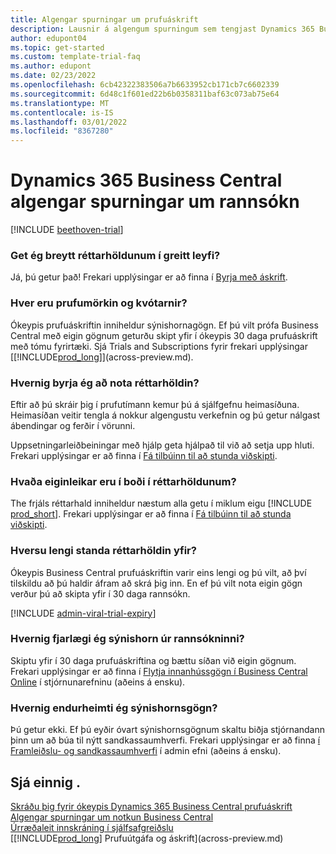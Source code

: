 ```yaml
---
title: Algengar spurningar um prufuáskrift
description: Lausnir á algengum spurningum sem tengjast Dynamics 365 Business Central uppsetningu og stjórnun prufu. Lærðu hvernig á að leysa vettvang og app-sérstakur málefni.
author: edupont04
ms.topic: get-started
ms.custom: template-trial-faq
ms.author: edupont
ms.date: 02/23/2022
ms.openlocfilehash: 6cb42322383506a7b6633952cb171cb7c6602339
ms.sourcegitcommit: 6d48c1f601ed22b6b0358311baf63c073ab75e64
ms.translationtype: MT
ms.contentlocale: is-IS
ms.lasthandoff: 03/01/2022
ms.locfileid: "8367280"
---
```

# <a name="dynamics-365-business-central-trial-faq"></a>Dynamics 365 Business Central algengar spurningar um rannsókn

[!INCLUDE [beethoven-trial](includes/beethoven-trial.md)]

### <a name="can-i-convert-the-trial-to-a-paid-license"></a>Get ég breytt réttarhöldunum í greitt leyfi?

Já, þú getur það! Frekari upplýsingar er að finna í [Byrja með áskrift](across-preview.md#get-started-with-a-subscription).  

### <a name="what-are-the-trial-limits-and-quotas"></a>Hver eru prufumörkin og kvótarnir?

Ókeypis prufuáskriftin inniheldur sýnishornagögn. Ef þú vilt prófa Business Central með eigin gögnum geturðu skipt yfir í ókeypis 30 daga prufuáskrift með tómu fyrirtæki. Sjá Trials and Subscriptions fyrir frekari upplýsingar [[!INCLUDE[prod_long](includes/prod_long.md)]](across-preview.md).  

### <a name="how-do-i-start-using-the-trial"></a>Hvernig byrja ég að nota réttarhöldin?

Eftir að þú skráir þig í prufutímann kemur þú á sjálfgefnu heimasíðuna. Heimasíðan veitir tengla á nokkur algengustu verkefnin og þú getur nálgast ábendingar og ferðir í vörunni.  

Uppsetningarleiðbeiningar með hjálp geta hjálpað til við að setja upp hluti. Frekari upplýsingar er að finna í [Fá tilbúinn til að stunda viðskipti](ui-get-ready-business.md).  

### <a name="what-features-are-available-in-the-trial"></a>Hvaða eiginleikar eru í boði í réttarhöldunum?

The frjáls réttarhald inniheldur næstum alla getu í miklum eigu [!INCLUDE [prod_short](includes/prod_short.md)]. Frekari upplýsingar er að finna í [Fá tilbúinn til að stunda viðskipti](ui-get-ready-business.md).  

### <a name="how-long-does-the-trial-last"></a>Hversu lengi standa réttarhöldin yfir?

Ókeypis Business Central prufuáskriftin varir eins lengi og þú vilt, að því tilskildu að þú haldir áfram að skrá þig inn. En ef þú vilt nota eigin gögn verður þú að skipta yfir í 30 daga rannsókn.  

[!INCLUDE [admin-viral-trial-expiry](includes/admin-viral-trial-expiry.md)]

### <a name="how-do-i-remove-sample-data-from-the-trial"></a>Hvernig fjarlægi ég sýnishorn úr rannsókninni?

Skiptu yfir í 30 daga prufuáskriftina og bættu síðan við eigin gögnum. Frekari upplýsingar er að finna í [Flytja innanhússgögn í Business Central Online](/dynamics365/business-central/dev-itpro/administration/migrate-data) í stjórnunarefninu (aðeins á ensku).  

### <a name="how-do-i-restore-sample-data"></a>Hvernig endurheimti ég sýnishornsgögn?

Þú getur ekki. Ef þú eyðir óvart sýnishornsgögnum skaltu biðja stjórnandann þinn um að búa til nýtt sandkassaumhverfi. Frekari upplýsingar er að finna [í Framleiðslu- og sandkassaumhverfi](/dynamics365/business-central/dev-itpro/administration/environment-types) í admin efni (aðeins á ensku).  

## <a name="see-also"></a>Sjá einnig .

[Skráðu þig fyrir ókeypis Dynamics 365 Business Central prufuáskrift](trial-signup.md)  
[Algengar spurningar um notkun Business Central](across-faq.yml)  
[Úrræðaleit innskráning í sjálfsafgreiðslu](ui-troubleshoot-self-signup.md)  
[[!INCLUDE[prod_long](includes/prod_long.md)] Prufuútgáfa og áskrift](across-preview.md)  
